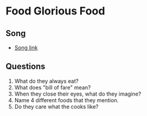 # Food Glorious Food
## Song
- [Song link](https://github.com/crazcalm/oral-english/blob/master/songs/food_glorious_food.md)

## Questions
1. What do they always eat?
2. What does "bill of fare" mean?
3. When they close their eyes, what do they imagine?
4. Name 4 different foods that they mention.
5. Do they care what the cooks like?
